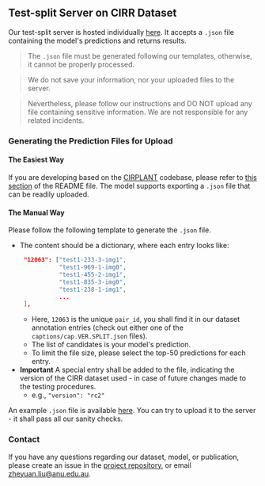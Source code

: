 ## Test-split Server on CIRR Dataset

Our test-split server is hosted individually [here](cirr.cecs.anu.edu.au). It accepts a `.json` file containing the model's predictions and returns results.

>The `.json` file must be generated following our templates, otherwise, it cannot be properly processed.

>We do not save your information, nor your uploaded files to the server. 

>Nevertheless, please follow our instructions and DO NOT upload any file containing sensitive information. We are not responsible for any related incidents.

### Generating the Prediction Files for Upload

#### The Easiest Way
If you are developing based on the [CIRPLANT](https://github.com/Cuberick-Orion/CIRPLANT) codebase, please refer to [this section](https://github.com/Cuberick-Orion/CIRPLANT#test-split-evaluation) of the README file. The model supports exporting a `.json` file that can be readily uploaded.

#### The Manual Way
Please follow the following template to generate the `.json` file.

 - The content should be a dictionary, where each entry looks like:
   ```json
    "12063": ["test1-233-3-img1", 
              "test1-969-1-img0", 
              "test1-455-2-img1", 
              "test1-835-3-img0", 
              "test1-238-1-img1",
              ...
    ],
   ```
   - Here, `12063` is the unique `pair_id`, you shall find it in our dataset annotation entries (check out either one of the    `captions/cap.VER.SPLIT.json` files).
   - The list of candidates is your model's prediction. 
   - To limit the file size, please select the top-50 predictions for each entry.
 - **Important** A special entry shall be added to the file, indicating the version of the CIRR dataset used - in case of future changes made to the testing procedures.
   - e.g., `"version": "rc2"`

An example `.json` file is available [here](demo_files/test.rand.v0.json). You can try to upload it to the server - it shall pass all our sanity checks.

### Contact
If you have any questions regarding our dataset, model, or publication, please create an issue in the [project repository](https://github.com/Cuberick-Orion/CIRR/issues), or email [zheyuan.liu@anu.edu.au](mailto:zheyuan.liu@anu.edu.au).